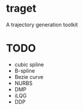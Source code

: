 # traget
A trajectory generation toolkit

# TODO
- cubic spline
- B-spline
- Bezie curve
- NURBS
- DMP
- iLQG
- DDP
